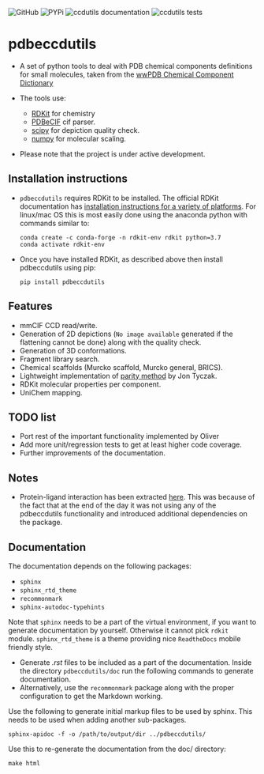 ![GitHub](https://img.shields.io/github/license/pdbeurope/ccdutils) ![PYPi](https://img.shields.io/pypi/v/pdbeccdutils?color=green&style=flat)  ![ccdutils documentation](https://github.com/PDBeurope/ccdutils/workflows/ccdutils%20documentation/badge.svg) ![ccdutils tests](https://github.com/PDBeurope/ccdutils/workflows/ccdutils%20tests/badge.svg)



# pdbeccdutils

* A set of python tools to deal with PDB chemical components definitions
  for small molecules, taken from the [wwPDB Chemical Component Dictionary](https://www.wwpdb.org/data/ccd)

* The tools use:
  * [RDKit](http://www.rdkit.org/) for chemistry
  * [PDBeCIF](https://github.com/PDBeurope/pdbecif) cif parser.
  * [scipy](https://www.scipy.org/) for depiction quality check.
  * [numpy](https://www.numpy.org/) for molecular scaling.

* Please note that the project is under active development.

## Installation instructions

* `pdbeccdutils` requires RDKit to be installed.
  The official RDKit documentation has [installation instructions for a variety of platforms](http://www.rdkit.org/docs/Install.html).
  For linux/mac OS this is most easily done using the anaconda python with commands similar to:

  ```console
  conda create -c conda-forge -n rdkit-env rdkit python=3.7
  conda activate rdkit-env
  ```

* Once you have installed RDKit, as described above then install pdbeccdutils using pip:

  ```console
  pip install pdbeccdutils
  ```

## Features

* mmCIF CCD read/write.
* Generation of 2D depictions (`No image available` generated if the flattening cannot be done) along with the quality check.
* Generation of 3D conformations.
* Fragment library search.
* Chemical scaffolds (Murcko scaffold, Murcko general, BRICS).
* Lightweight implementation of [parity method](https://doi.org/10.1016/j.str.2018.02.009) by Jon Tyczak.
* RDKit molecular properties per component.
* UniChem mapping.

## TODO list

* Port rest of the important functionality implemented by Oliver
* Add more unit/regression tests to get at least higher code coverage.
* Further improvements of the documentation.

## Notes

* Protein-ligand interaction has been extracted [here](https://gitlab.ebi.ac.uk/pdbe/release/interactions). This was because of the fact that at the end of the day it was not using any of the pdbeccdutils functionality and introduced additional dependencies on the package.

## Documentation

The documentation depends on the following packages:

* `sphinx`
* `sphinx_rtd_theme`
* `recommonmark`
* `sphinx-autodoc-typehints`

Note that `sphinx` needs to be a part of the virtual environment, if you want to generate documentation by yourself.
Otherwise it cannot pick `rdkit` module. `sphinx_rtd_theme` is a theme providing nice `ReadtheDocs` mobile friendly style.

* Generate *.rst* files to be included as a part of the documentation. Inside the directory `pdbeccdutils/doc` run the following commands to generate documentation.
* Alternatively, use the `recommonmark` package along with the proper configuration to get the Markdown working.
  
 Use the following to generate initial markup files to be used by sphinx.  This needs to be used when adding another sub-packages.

```console
sphinx-apidoc -f -o /path/to/output/dir ../pdbeccdutils/
```

Use this to re-generate the documentation from the doc/ directory:

```console
make html
```
